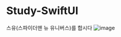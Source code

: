 # Study-SwiftUI
스유(스파이더맨 뉴 유니버스)를 합시다
![image](https://github.com/user-attachments/assets/9d048567-a61c-4b67-b29b-76add47a785a)
